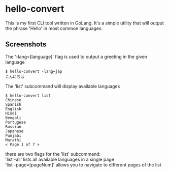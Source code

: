 # hello-convert

This is my first CLI tool written in GoLang. It's a simple utility that will output the phrase 'Hello' in most common languages.

## Screenshots
The '-lang=[language]' flag is used to output a greeting in the given language
```
$ hello-convert -lang=jap
こんにちは
```
The 'list' subcommand will display available languages
```
$ hello-convert list
Chinese
Spanish
English
Hindi
Bengali
Portugese
Russian
Japanese
Punjabi
Marathi
< Page 1 of 7 >
```
there are two flags for the 'list' subcommand: <br />
'list -all' lists all available languages in a single page <br />
'list -page=[pageNum]' allows you to navigate to different pages of the list <br />

